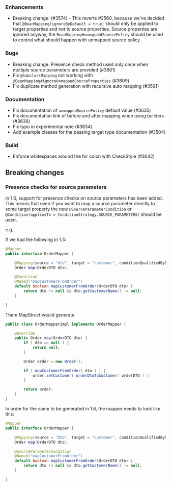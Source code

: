 ### Enhancements

* Breaking change: (#3574) - 
This reverts #2560, because we've decided that `@BeanMapping(ignoreByDefault = true)` should only be applied to target properties and not to source properties. 
Source properties are ignored anyway, the `BeanMapping#unmappedSourcePolicy` should be used to control what should happen with unmapped source policy

### Bugs

* Breaking change: Presence check method used only once when multiple source parameters are provided (#3601)
* Fix `@SubclassMapping` not working with `@BeanMapping#ignoreUnmappedSourceProperties` (#3609)
* Fix duplicate method generation with recursive auto mapping (#3591)

### Documentation

* Fix documentation of `unmappedSourcePolicy` default value (#3635)
* Fix documentation link of before and after mapping when using builders (#3639)
* Fix typo in experimental note (#3634)
* Add example classes for the passing target type documentation (#3504)

### Build

* Enforce whitespaces around the for colon with CheckStyle (#3642)

## Breaking changes

### Presence checks for source parameters

In 1.6, support for presence checks on source parameters has been added.
This means that even if you want to map a source parameter directly to some target property the new `@SourceParameterCondition` or `@Condition(appliesTo = ConditionStrategy.SOURCE_PARAMETERS)` should be used.

e.g.

If we had the following in 1.5:
```java
@Mapper
public interface OrderMapper {

    @Mapping(source = "dto", target = "customer", conditionQualifiedByName = "mapCustomerFromOrder")
    Order map(OrderDTO dto);

    @Condition
    @Named("mapCustomerFromOrder")
    default boolean mapCustomerFromOrder(OrderDTO dto) {
        return dto != null && dto.getCustomerName() != null;
    }

}
```

Them MapStruct would generate

```java
public class OrderMapperImpl implements OrderMapper {

    @Override
    public Order map(OrderDTO dto) {
        if ( dto == null ) {
            return null;
        }

        Order order = new Order();

        if ( mapCustomerFromOrder( dto ) ) {
            order.setCustomer( orderDtoToCustomer( orderDTO ) );
        }

        return order;
    }
}
```

In order for the same to be generated in 1.6, the mapper needs to look like this:

```java
@Mapper
public interface OrderMapper {

    @Mapping(source = "dto", target = "customer", conditionQualifiedByName = "mapCustomerFromOrder")
    Order map(OrderDTO dto);

    @SourceParameterCondition
    @Named("mapCustomerFromOrder")
    default boolean mapCustomerFromOrder(OrderDTO dto) {
        return dto != null && dto.getCustomerName() != null;
    }

}
```

